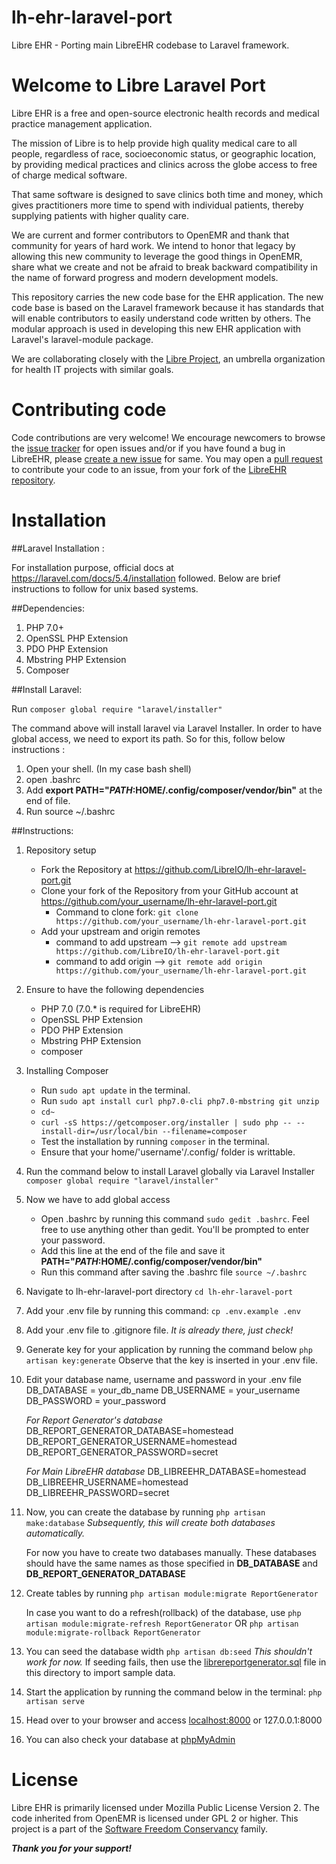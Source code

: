 # lh-ehr-laravel-port
Libre EHR - Porting main LibreEHR codebase to Laravel framework.

# Welcome to Libre Laravel Port

Libre EHR is a free and open-source electronic health records and medical practice management application.

The mission of Libre is to help provide high quality medical care to all people, regardless of race, socioeconomic status, or geographic location, by providing medical practices and clinics across the globe access to free of charge medical software.

That same software is designed to save clinics both time and money, which gives practitioners more time to spend with individual patients, thereby supplying patients with higher quality care.

We are current and former contributors to OpenEMR and thank that community for years of hard work. We intend to honor that legacy by allowing this new community to leverage the good things in OpenEMR, share what we create and not be afraid to break backward compatibility in the name of forward progress and modern development models.

This repository carries the new code base for the EHR application. The new code base is based on the Laravel framework because it has standards that will enable contributors to easily understand code written by others. The modular approach is used in developing this new EHR application with Laravel's laravel-module package.

We are collaborating closely with the [Libre Project](http://LibreEHR.org), an umbrella organization for health IT projects with similar goals.

# Contributing code

Code contributions are very welcome! We encourage newcomers to browse the [issue tracker](https://github.com/LibreIO/lh-ehr-laravel-port/issues) for open issues and/or if you have found a bug in LibreEHR, please [create a new issue](https://github.com/LibreIO/lh-ehr-laravel-port/issues/new) for same. You may open a [pull request](https://github.com/LibreIO/lh-ehr-laravel-port/pulls) to contribute your code to an issue, from your fork of the [LibreEHR repository](https://github.com/LibreIO/lh-ehr-laravel-port).

# Installation

##Laravel Installation :

For installation purpose, official docs at https://laravel.com/docs/5.4/installation followed.
Below are brief instructions to follow for unix based systems.

##Dependencies:

1. PHP 7.0+
2. OpenSSL PHP Extension
3. PDO PHP Extension
4. Mbstring PHP Extension
5. Composer

##Install Laravel:

Run `composer global require "laravel/installer"`

The command above will install laravel via Laravel Installer. In order to have global access, we need to export its path.
So for this, follow below instructions :

1. Open your shell. (In my case bash shell)
2. open .bashrc
3. Add **export PATH="$PATH:$HOME/.config/composer/vendor/bin"** at the end of file.
4. Run source ~/.bashrc


##Instructions:

1. Repository setup
    * Fork the Repository at https://github.com/LibreIO/lh-ehr-laravel-port.git
    * Clone your fork of the Repository from your GitHub account at https://github.com/your_username/lh-ehr-laravel-port.git
        - Command to clone fork: `git clone https://github.com/your_username/lh-ehr-laravel-port.git`
    * Add your upstream and origin remotes
        - command to add upstream --> `git remote add upstream https://github.com/LibreIO/lh-ehr-laravel-port.git`
        - command to add origin --> `git remote add origin https://github.com/your_username/lh-ehr-laravel-port.git`

2. Ensure to have the following dependencies
    * PHP 7.0 (7.0.* is required for LibreEHR)
    * OpenSSL PHP Extension
    * PDO PHP Extension
    * Mbstring PHP Extension
    * composer

3. Installing Composer
    * Run `sudo apt update` in the terminal.
    * Run `sudo apt install curl php7.0-cli php7.0-mbstring git unzip`
    * `cd~`
    * `curl -sS https://getcomposer.org/installer | sudo php -- --install-dir=/usr/local/bin --filename=composer`
    * Test the installation by running `composer` in the terminal.
    * Ensure that your home/'username'/.config/ folder is writtable.

3. Run the command below to install Laravel globally via Laravel Installer
    `composer global require "laravel/installer"`

4. Now we have to add global access
    * Open .bashrc by running this command `sudo gedit .bashrc`. Feel free to use anything other than gedit. You'll be prompted to enter your password.
    * Add this line at the end of the file and save it
      **PATH="$PATH:$HOME/.config/composer/vendor/bin"**
    * Run this command after saving the .bashrc file
       `source ~/.bashrc`

5. Navigate to lh-ehr-laravel-port directory
    `cd lh-ehr-laravel-port`

6. Add your .env file by running this command: `cp .env.example .env`

7. Add your .env file to .gitignore file.  _It is already there, just check!_

8. Generate key for your application by running the command below
    `php artisan key:generate`
   Observe that the key is inserted in your .env file.

9. Edit your database name, username and password in your .env file
    DB_DATABASE = your_db_name
    DB_USERNAME = your_username
    DB_PASSWORD = your_password

    _For Report Generator's database_
    DB_REPORT_GENERATOR_DATABASE=homestead
    DB_REPORT_GENERATOR_USERNAME=homestead
    DB_REPORT_GENERATOR_PASSWORD=secret

    _For Main LibreEHR database_
    DB_LIBREEHR_DATABASE=homestead
    DB_LIBREEHR_USERNAME=homestead
    DB_LIBREEHR_PASSWORD=secret

10. Now, you can create the database by running
    `php artisan make:database`  _Subsequently, this will create both databases automatically._

    For now you have to create two databases manually. These databases should have the same
    names as those specified in **DB_DATABASE** and **DB_REPORT_GENERATOR_DATABASE**

11. Create tables by running
    `php artisan module:migrate ReportGenerator`

    In case you want to do a refresh(rollback) of the database, use
    `php artisan module:migrate-refresh ReportGenerator` OR
    `php artisan module:migrate-rollback ReportGenerator`

12. You can seed the database width
    `php artisan db:seed` _This shouldn't work for now._
    If seeding fails, then use the [librereportgenerator.sql](Documentation/librereportgenerator.sql) file in this directory to import sample data.

13. Start the application by running the command below in the terminal:
        `php artisan serve`

14. Head over to your browser and access [localhost:8000](http://localhost:8000) or 127.0.0.1:8000

15. You can also check your database at [phpMyAdmin](http://localhost/phpmyadmin/)


# License

Libre EHR is primarily licensed under Mozilla Public License Version 2. The code inherited from OpenEMR is licensed under GPL 2 or higher. This project is a part of the [Software Freedom Conservancy](http://sfconservancy.org) family.

***Thank you for your support!***
